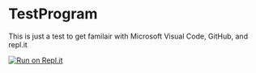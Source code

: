 # TestProgram

This is just a test to get familair with Microsoft Visual Code, GitHub, and repl.it

[![Run on Repl.it](https://repl.it/badge/github/Dylan-M-H/TestProgram)](https://repl.it/github/Dylan-M-H/TestProgram)
